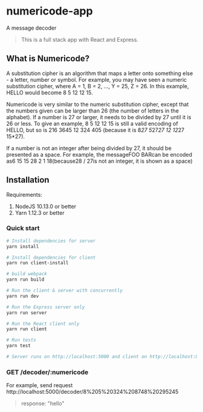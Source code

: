 # numericode-app
A message decoder

> This is a full stack app with React and Express.

## What is Numericode?
A substitution cipher is an algorithm that maps a letter onto something else - a letter, number or symbol. For example, you may have seen a numeric substitution cipher, where A = 1, B = 2, ..., Y = 25, Z = 26. In this example, HELLO would become 8 5 12 12 15.

Numericode is very similar to the numeric substitution cipher, except that the numbers given can be larger than 26 (the number of letters in the alphabet). If a number is 27 or larger, it needs to be divided by 27 until it is 26 or less. To give an example, 8 5 12 12 15 is still a valid encoding of HELLO, but so is 216 3645 12 324 405 (because it is 8*27 5*27*27 12 12*27 15*27).

If a number is not an integer after being divided by 27, it should be presented as a space. For example, the messageFOO BARcan be encoded as6 15 15 28 2 1 18(because28 / 27is not an integer, it is shown as a space)

## Installation

Requirements:

1. NodeJS 10.13.0 or better
2. Yarn 1.12.3 or better

### Quick start

``` bash
# Install dependencies for server
yarn install

# Install dependencies for client
yarn run client-install

# build webpack
yarn run build

# Run the client & server with concurrently
yarn run dev

# Run the Express server only
yarn run server

# Run the React client only
yarn run client

# Run tests
yarn test

# Server runs on http://localhost:5000 and client on http://localhost:8080
```

### GET /decoder/:numericode

For example, send request http://localhost:5000/decoder/8%205%20324%208748%20295245

> response: "hello"
